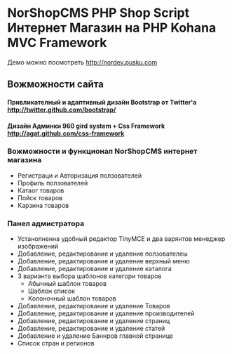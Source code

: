 <html xmlns="http://www.w3.org/1999/xhtml">
<head>
  <title>NorShopCMS PHP Shop Script Интернет Магазин на PHP Kohana MVC Framework </title>
</head>

<body>
<h1>NorShopCMS PHP Shop Script Интернет Магазин на PHP Kohana MVC Framework</h1>
Демо можно посмотреть <a href="http://nordev.pusku.com">http://nordev.pusku.com</a>

<h2>Вожможности сайта</h2>
<h4>Привликателный и адаптивный дизайн Bootstrap от Twitter'а <a href="http://twitter.github.com/bootstrap/">http://twitter.github.com/bootstrap/</a>
<h4>Дизайн Админки 960 gird system + Css Framework <a href="http://agat.github.com/css-framework">http://agat.github.com/css-framework</a></h3>


<h3>Вожможности и функционал NorShopCMS интернет магазина</h3>
<ul>
<li>Регистраци и Авторизация ползователей</li>
<li>Профиль ползователей</li>
<li>Катаог товаров</li>
<li>Пойск товаров</li>
<li>Карзина товаров</li>
</ul>


<h3>Панел адмистратора</h3>
<ul>
<li>Устанолненна удобный редактор TinyMCE и два варянтов менеджер изображений</li>
<li>Добавление, редактирование и удаление ползователеы</li>
<li>Добавление, редактирование и удаление верхный меню</li>
<li>Добавление, редактирование и удаление каталога</li>
<li>
3 варианта выбора шаблонов категори товаров
<ul>
<li>Абычный шаблон товаров</li>
<li>Шаблон список</li>
<li>Колоночный шаблон товаров</li>
</ul>
</li>
<li>Добавление, редактирование и удаление Товаров</li>
<li>Добавление, редактирование и удаление производителей</li>
<li>Добавление, редактирование и удаление страниц</li>
<li>Добавление, редактирование и удаление статей</li>
<li>Добавление и удаление Баннров главной странице</li>
<li>Список стран и регионов</li>
</ul>
</body>